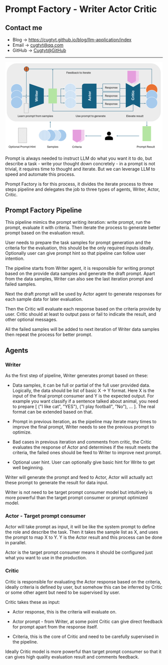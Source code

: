 # Prompt Factory - Writer Actor Critic

## Contact me

* Blog -> <https://cugtyt.github.io/blog/llm-application/index>
* Email -> <cugtyt@qq.com>
* GitHub -> [Cugtyt@GitHub](https://github.com/Cugtyt)

---

![](R/prompt-factory/prompt-factory.png)

Prompt is always needed to instruct LLM do what you want it to do,
but describe a task - write your thought down concretely - in a prompt is not trivial, 
it requires time to thought and iterate. But we can leverage LLM to speed and automate this process.

Prompt Factory is for this process, it divides the iterate process to three
steps pipeline and delegates the job to three types of agents, Writer, Actor, Critic.

## Prompt Factory Pipeline

This pipeline mimics the prompt writing iteration: write prompt, run the prompt, evaluate it with criteria.
Then iterate the process to generate better prompt based on the evaluation result.

User needs to prepare the task samples for prompt generation and the criteria for the evaluation, 
this should be the only required inputs ideally. Optionally user can give prompt hint so that
pipeline can follow user intention.

The pipeline starts from Writer agent, it is responsible for writing prompt based on the provide data samples 
and generate the draft prompt. Apart from the data samples, Writer can also see the last iteration prompt
and failed samples.

Next the draft prompt will be used by Actor agent to generate responses for each sample data 
for later evaluation.

Then the Critic will evaluate each response based on the criteria provide by user. Critic should at least to
output pass or fail to indicate the result, and other optional messages. 

All the failed samples will be added to next iteration of Writer data samples then repeat the process 
for better prompt.

## Agents

### Writer

As the first step of pipeline, Writer generates prompt based on these:

- Data samples, it can be full or partial of the full user provided data. 
Logically, the data should be list of basic X -> Y format. 
Here X is the input of the final prompt consumer and Y is the expected output. 
For example you want classify if a sentence talked about animal, 
you need to prepare [ ("I like cat", "YES"), ("I play football", "No"), ... ]. 
The real format can be extended based on that.

- Prompt in previous iteration, as the pipeline may iterate many times to improve the final prompt, 
Writer needs to see the previous prompt to optimize.

- Bad cases in previous iteration and comments from critic, 
the Critic evaluates the response of Actor and determines if the
result meets the criteria, the failed ones should be feed to Writer to improve next prompt.

- Optional user hint. User can optionally give basic hint for Write to get well beginning.

Writer will generate the prompt and feed to Actor, Actor will actually act these prompt to 
generate the result for data input.

Writer is not need to be target prompt consumer model but intuitively is more powerful than 
the target prompt consumer or prompt optimized model.

### Actor - Target prompt consumer

Actor will take prompt as input, it will be like the system prompt to define the role and describe the task.
Then it takes the sample list as X, and uses the prompt to map X to Y. Y is the Actor result and this process
can be done in parallel.

Actor is the target prompt consumer means it should be configured just what you want to use in the production.

### Critic

Critic is responsible for evaluating the Actor response based on the criteria, ideally criteria is defined by
user, but somehow this can be inferred by Critic or some other agent but need to be supervised by user.

Critic takes these as input:

- Actor response, this is the criteria will evaluate on.

- Actor prompt - from Writer, at some point Critic can give direct feedback for prompt apart from the response itself.

- Criteria, this is the core of Critic and need to be carefully supervised in the pipeline.

Ideally Critic model is more powerful than target prompt consumer so that it can gives high quality
evaluation result and comments feedback.